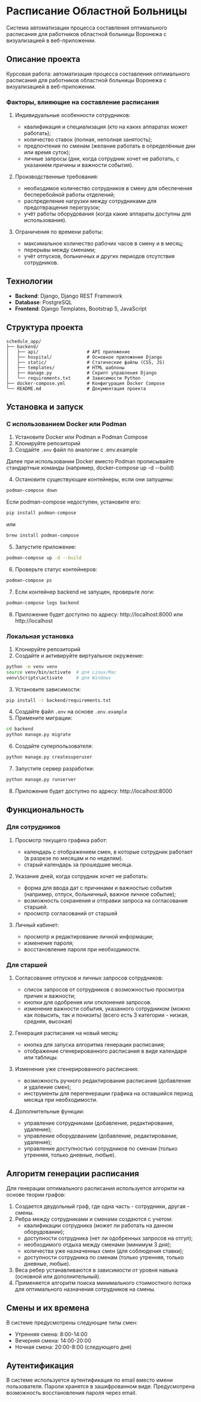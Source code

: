 # Расписание Областной Больницы

Система автоматизации процесса составления оптимального расписания для работников областной больницы Воронежа с визуализацией в веб-приложении.

## Описание проекта

Курсовая работа: автоматизация процесса составления оптимального расписания для работников областной больницы Воронежа с визуализацией в веб-приложении.

### Факторы, влияющие на составление расписания

1. Индивидуальные особенности сотрудников:
   - квалификация и специализация (кто на каких аппаратах может работать);
   - количество ставок (полная, неполная занятость);
   - предпочтения по сменам (желание работать в определённые дни или время суток);
   - личные запросы (дни, когда сотрудник хочет не работать, с указанием причины и важности события).

2. Производственные требования:
   - необходимое количество сотрудников в смену для обеспечения бесперебойной работы отделений;
   - распределение нагрузки между сотрудниками для предотвращения перегрузок;
   - учёт работы оборудования (когда какие аппараты доступны для использования).

3. Ограничения по времени работы:
   - максимальное количество рабочих часов в смену и в месяц;
   - перерывы между сменами;
   - учёт отпусков, больничных и других периодов отсутствия сотрудников.

## Технологии

- **Backend**: Django, Django REST Framework
- **Database**: PostgreSQL
- **Frontend**: Django Templates, Bootstrap 5, JavaScript

## Структура проекта

```
schedule_app/
├── backend/
│   ├── api/                  # API приложение
│   ├── hospital/             # Основное приложение Django
│   ├── static/               # Статические файлы (CSS, JS)
│   ├── templates/            # HTML шаблоны
│   ├── manage.py             # Скрипт управления Django
│   └── requirements.txt      # Зависимости Python
├── docker-compose.yml        # Конфигурация Docker Compose
└── README.md                 # Документация проекта
```

## Установка и запуск

### С использованием Docker или Podman

1. Установите Docker или Podman и Podman Compose
2. Клонируйте репозиторий
3. Создайте `.env` файл по аналогии с .env.example

Далее при использовании Docker вместо Podman прописывайте стандартные команды (например, docker-compose up -d --build)

4. Остановите существующие контейнеры, если они запущены:

```bash
podman-compose down
```
Если podman-compose недоступен, установите его:

```bash
pip install podman-compose
```

или

```bash
brew install podman-compose
```

5. Запустите приложение:

```bash
podman-compose up -d --build
```

6. Проверьте статус контейнеров:

```bash
podman-compose ps
```

7. Если контейнер backend не запущен, проверьте логи:

```bash
podman-compose logs backend
```

8. Приложение будет доступно по адресу: http://localhost:8000 или http://localhost

### Локальная установка

1. Клонируйте репозиторий
2. Создайте и активируйте виртуальное окружение:

```bash
python -m venv venv
source venv/bin/activate  # для Linux/Mac
venv\Scripts\activate     # для Windows
```

3. Установите зависимости:

```bash
pip install -r backend/requirements.txt
```

4. Создайте файл `.env` на основе `.env.example`
5. Примените миграции:

```bash
cd backend
python manage.py migrate
```

6. Создайте суперпользователя:

```bash
python manage.py createsuperuser
```

7. Запустите сервер разработки:

```bash
python manage.py runserver
```

8. Приложение будет доступно по адресу: http://localhost:8000

## Функциональность

### Для сотрудников
1. Просмотр текущего графика работ:
   - календарь с отображением смен, в которые сотрудник работает (в разрезе по месяцам и по неделям).
   - старый календарь за прошедшие месяца.

2. Указание дней, когда сотрудник хочет не работать:
   - форма для ввода дат с причинами и важностью события (например, отпуск, больничный, важное личное событие);
   - возможность сохранения и отправки запроса на согласование старшей.
   - просмотр согласований от старшей

3. Личный кабинет:
   - просмотр и редактирование личной информации;
   - изменение пароля;
   - восстановление пароля при необходимости.

### Для старшей
1. Согласование отпусков и личных запросов сотрудников:
   - список запросов от сотрудников с возможностью просмотра причин и важности;
   - кнопки для одобрения или отклонения запросов.
   - изменение важности события, указанного сотрудником (можно как повысить, так и понизить) (всего есть 3 категории - низкая, средняя, высокая)

2. Генерация расписания на новый месяц:
   - кнопка для запуска алгоритма генерации расписания;
   - отображение сгенерированного расписания в виде календаря или таблицы.

3. Изменение уже сгенерированного расписания:
   - возможность ручного редактирования расписания (добавление и удаление смен);
   - инструменты для перегенерации графика на оставшийся период месяца при необходимости.

4. Дополнительные функции:
   - управление сотрудниками (добавление, редактирование, удаление);
   - управление оборудованием (добавление, редактирование, удаление);
   - управление доступностью сотрудников по сменам (только утренняя, только дневные, любые).

## Алгоритм генерации расписания

Для генерации оптимального расписания используется алгоритм на основе теории графов:

1. Создается двудольный граф, где одна часть - сотрудники, другая - смены.
2. Ребра между сотрудниками и сменами создаются с учетом:
   - квалификации сотрудника (может ли работать на данном оборудовании);
   - доступности сотрудника (нет ли одобренных запросов на отгул);
   - необходимого отдыха между сменами (минимум 3 дня);
   - количества уже назначенных смен (для соблюдения ставки);
   - доступности сотрудника по сменам (только утренняя, только дневные, любые).
3. Веса ребер устанавливаются в зависимости от уровня навыка (основной или дополнительный).
4. Применяется алгоритм поиска минимального стоимостного потока для оптимального назначения сотрудников на смены.

## Смены и их времена

В системе предусмотрены следующие типы смен:
- Утренняя смена: 8:00-14:00
- Вечерняя смена: 14:00-20:00
- Ночная смена: 20:00-8:00 (следующего дня)

## Аутентификация

В системе используется аутентификация по email вместо имени пользователя. Пароли хранятся в зашифрованном виде. Предусмотрена возможность восстановления пароля через email.